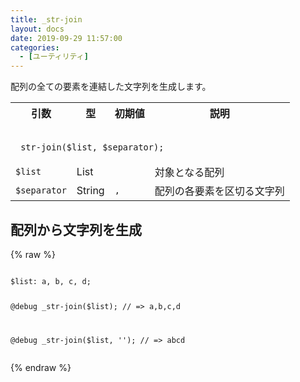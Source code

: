 ```yaml
---
title: _str-join
layout: docs
date: 2019-09-29 11:57:00
categories:
  - [ユーティリティ]
---
```


配列の全ての要素を連結した文字列を生成します。

<table>
  <tr>
    <th>引数</th>
    <th>型</th>
    <th>初期値</th>
    <th>説明</th>
  </tr>
  <tr>
    <td colspan="4">
      <pre class="language-scss"><code>
_str-join($list, $separator);
</code></pre>
    </td>
  </tr>
  <tr>
    <td><code>$list</code></td>
    <td>List</td>
    <td></td>
    <td>対象となる配列</td>
  </tr>
  <tr>
    <td><code>$separator</code></td>
    <td>String</td>
    <td><code>,</code></td>
    <td>配列の各要素を区切る文字列</td>
  </tr>
</table>

## 配列から文字列を生成

<div class="c demo">
  <div class="code">
    {% raw %}
      <pre class="language-scss"><code>
$list: a, b, c, d;

@debug _str-join($list);
// => a,b,c,d

@debug _str-join($list, '');
// => abcd
</code></pre>
    {% endraw %}
  </div>
</div>